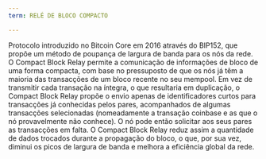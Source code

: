 ```yaml
---
term: RELÉ DE BLOCO COMPACTO

---
```

Protocolo introduzido no Bitcoin Core em 2016 através do BIP152, que propõe um método de poupança de largura de banda para os nós da rede. O Compact Block Relay permite a comunicação de informações de bloco de uma forma compacta, com base no pressuposto de que os nós já têm a maioria das transacções de um bloco recente no seu mempool. Em vez de transmitir cada transação na íntegra, o que resultaria em duplicação, o Compact Block Relay propõe o envio apenas de identificadores curtos para transacções já conhecidas pelos pares, acompanhados de algumas transacções selecionadas (nomeadamente a transação coinbase e as que o nó provavelmente não conhece). O nó pode então solicitar aos seus pares as transacções em falta. O Compact Block Relay reduz assim a quantidade de dados trocados durante a propagação do bloco, o que, por sua vez, diminui os picos de largura de banda e melhora a eficiência global da rede.